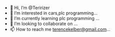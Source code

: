 - 👋 Hi, I’m @Teririzer
- 👀 I’m interested in cars,plc programming...
- 🌱 I’m currently learning plc programming ...
- 💞️ I’m looking to collaborate on ...
- 📫 How to reach me terencekelber@gmail.com...

<!---
Teririzer/Teririzer is a ✨ special ✨ repository because its `README.md` (this file) appears on your GitHub profile.
You can click the Preview link to take a look at your changes.
--->
